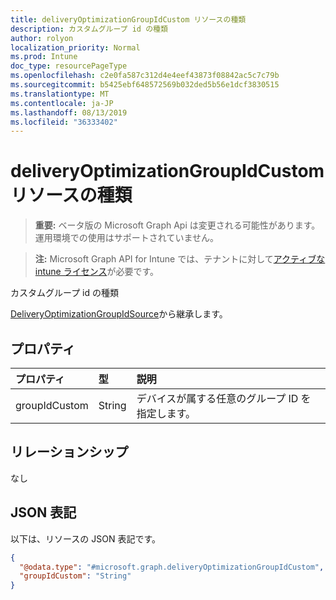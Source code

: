 ```yaml
---
title: deliveryOptimizationGroupIdCustom リソースの種類
description: カスタムグループ id の種類
author: rolyon
localization_priority: Normal
ms.prod: Intune
doc_type: resourcePageType
ms.openlocfilehash: c2e0fa587c312d4e4eef43873f08842ac5c7c79b
ms.sourcegitcommit: b5425ebf648572569b032ded5b56e1dcf3830515
ms.translationtype: MT
ms.contentlocale: ja-JP
ms.lasthandoff: 08/13/2019
ms.locfileid: "36333402"
---
```

# <a name="deliveryoptimizationgroupidcustom-resource-type"></a>deliveryOptimizationGroupIdCustom リソースの種類

> **重要:** ベータ版の Microsoft Graph Api は変更される可能性があります。運用環境での使用はサポートされていません。

> **注:** Microsoft Graph API for Intune では、テナントに対して[アクティブな intune ライセンス](https://go.microsoft.com/fwlink/?linkid=839381)が必要です。

カスタムグループ id の種類


[DeliveryOptimizationGroupIdSource](../resources/intune-deviceconfig-deliveryoptimizationgroupidsource.md)から継承します。

## <a name="properties"></a>プロパティ
|プロパティ|型|説明|
|:---|:---|:---|
|groupIdCustom|String|デバイスが属する任意のグループ ID を指定します。|

## <a name="relationships"></a>リレーションシップ
なし

## <a name="json-representation"></a>JSON 表記
以下は、リソースの JSON 表記です。
<!-- {
  "blockType": "resource",
  "@odata.type": "microsoft.graph.deliveryOptimizationGroupIdCustom"
}
-->
``` json
{
  "@odata.type": "#microsoft.graph.deliveryOptimizationGroupIdCustom",
  "groupIdCustom": "String"
}
```



